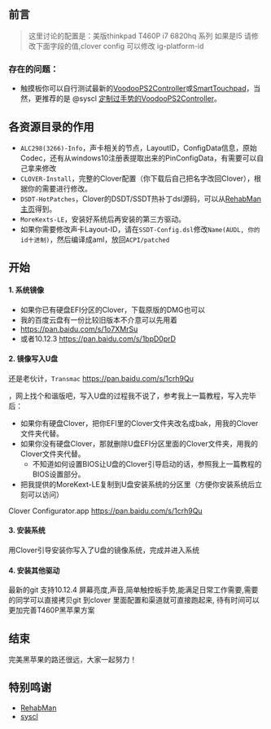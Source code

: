 ## 前言

> 这里讨论的配置是：美版thinkpad T460P i7 6820hq  系列
> 如果是I5  请修改下面字段的值,clover config 可以修改
> 		<key>ig-platform-id</key>


### 存在的问题：
- 触摸板你可以自行测试最新的[VoodooPS2Controller](https://github.com/RehabMan/OS-X-Voodoo-PS2-Controller)或[SmartTouchpad](http://forum.osxlatitude.com/index.php?/topic/1948-elan-focaltech-and-synaptics-smart-touchpad-driver-mac-os-x/)，当然，更推荐的是 @syscl [定制过手势的VoodooPS2Controller](https://github.com/syscl/OS-X-Voodoo-PS2-Controller)。

## 各资源目录的作用

- `ALC298(3266)-Info`，声卡相关的节点，LayoutID，ConfigData信息，原始Codec，还有从windows10注册表提取出来的PinConfigData，有需要可以自己拿来修改
- `CLOVER-Install`，完整的Clover配置（你下载后自己把名字改回Clover），根据你的需要进行修改。
- `DSDT-HotPatches`，Clover的DSDT/SSDT热补丁dsl源码，可以从[RehabMan主页](https://github.com/RehabMan/OS-X-Clover-Laptop-Config/tree/master/hotpatch)得到。
- `MoreKexts-LE`，安装好系统后再安装的第三方驱动。
- 如果你需要修改声卡Layout-ID，请在`SSDT-Config.dsl`修改`Name(AUDL, 你的id十进制)`，然后编译成aml，放回`ACPI/patched`


## 开始

#### 1. 系统镜像

- 如果你已有硬盘EFI分区的Clover，下载原版的DMG也可以
- 我的百度云盘有一份比较旧版本不介意可以先用着
- https://pan.baidu.com/s/1o7XMrSu
- 或者10.12.3 https://pan.baidu.com/s/1bpD0prD

#### 2. 镜像写入U盘

还是老伙计，`Transmac`
https://pan.baidu.com/s/1crh9Qu

，网上找个和谐版吧，写入U盘的过程我不说了，参考我上一篇教程，写入完毕后：

- 如果你有硬盘Clover，把你EFI里的Clover文件夹改名成bak，用我的Clover文件夹代替。
- 如果你没有硬盘Clover，那就删除U盘EFI分区里面的Clover文件夹，用我的Clover文件夹代替。
	- 不知道如何设置BIOS让U盘的Clover引导启动的话，参照我上一篇教程的BIOS设置部分。
- 把我提供的MoreKext-LE复制到U盘安装系统的分区里（方便你安装系统后立刻可以访问）

Clover Configurator.app
https://pan.baidu.com/s/1crh9Qu

#### 3. 安装系统

用Clover引导安装你写入了U盘的镜像系统，完成并进入系统

#### 4. 安装其他驱动

最新的git 支持10.12.4 屏幕亮度,声音,简单触控板手势,能满足日常工作需要,需要的同学可以直接拷贝git 到clover 里面配置和渠道就可直接跑起来, 待有时间可以更加完善T460P黑苹果方案


## 结束


完美黑苹果的路还很远，大家一起努力！


## 特别鸣谢

- [RehabMan](https://github.com/RehabMan)
- [syscl](https://github.com/syscl)
